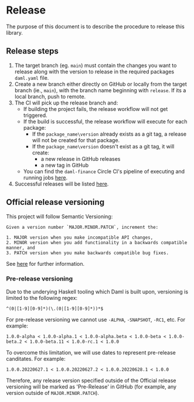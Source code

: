 # Release

The purpose of this document is to describe the procedure to release this library.

## Release steps

1. The target branch (eg. `main`) must contain the changes you want to release along with the
   version to release in the required packages `daml.yaml` file.
2. Create a new branch either directly on GitHub or locally from the target branch (ie., `main`),
   with the branch name beginning with `release`. If its a local branch, push to remote.
3. The CI will pick up the release branch and:
   - If building the project fails, the release workflow will not get triggered.
   - If the build is successful, the release workflow will execute for each package:
     - If the `package_name\version` already exists as a git tag, a release will not be created for
       that package.
     - If the `package_name\version` doesn't exist as a git tag, it will create:
       - a new release in GitHub releases
       - a new tag in GitHub
   - You can find the `daml-finance` Circle CI's pipeline of executing and running jobs
     [here](https://app.circleci.com/pipelines/github/digital-asset/daml-finance).
4. Successful releases will be listed
   [here](https://github.com/digital-asset/daml-finance/releases).

## Official release versioning

This project will follow Semantic Versioning:

```{}
Given a version number `MAJOR.MINOR.PATCH`, increment the:

1. MAJOR version when you make incompatible API changes,
2. MINOR version when you add functionality in a backwards compatible manner, and
3. PATCH version when you make backwards compatible bug fixes.
```

See [here](https://semver.org/) for further information.

### Pre-release versioning

Due to the underying Haskell tooling which Daml is built upon, versioning is limited to the
following regex:

```{}
^(0|[1-9][0-9]*)(\.(0|[1-9][0-9]*))*$
```

For pre-release versioning we cannot use `-ALPHA`, `-SNAPSHOT`, `-RC1`, etc. For example:

```{}
1.0.0-alpha < 1.0.0-alpha.1 < 1.0.0-alpha.beta < 1.0.0-beta < 1.0.0-beta.2 < 1.0.0-beta.11 < 1.0.0-rc.1 < 1.0.0
```

To overcome this limitation, we will use dates to represent pre-release canditates. For example:

```{}
1.0.0.20220627.1 < 1.0.0.20220627.2 < 1.0.0.20220628.1 < 1.0.0
```

Therefore, any release version specified outside of the Official release versioning will be marked
as 'Pre-Release' in GitHub (for example, any version outside of `MAJOR.MINOR.PATCH`).
